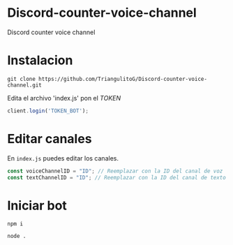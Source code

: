 # Discord-counter-voice-channel
Discord counter voice channel

# Instalacion
```text
git clone https://github.com/TriangulitoG/Discord-counter-voice-channel.git
```

Edita el archivo 'index.js' pon el *TOKEN*

```js
client.login('TOKEN_BOT');
```
# Editar canales

En `index.js` puedes editar los canales.

```js
const voiceChannelID = "ID"; // Reemplazar con la ID del canal de voz
const textChannelID = "ID"; // Reemplazar con la ID del canal de texto

```

# Iniciar bot

```text
npm i
```
```text
node .
```
